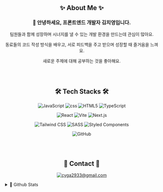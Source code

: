 <div align="center">
  
## ✨ About Me ✨
  
### 👋 안녕하세요, 프론트엔드 개발자 김치영입니다.  

팀원들과 함께 성장하며 시너지를 낼 수 있는 개발 환경을 만드는데 관심이 많아요.

동료들의 코드 작성 방식을 배우고, 서로 피드백을 주고 받으며 성장할 때 즐거움을 느껴요.

새로운 주제에 대해 공부하는 것을 좋아해요.


<br></br>

## 🛠 Tech Stacks 🛠
![JavaScript](https://img.shields.io/badge/-JavaScript-F7DF1E?logo=javascript&logoColor=white&labelColor=F7DF1E&style=flat-square)
![css](https://img.shields.io/badge/-css-663399?logo=css&logoColor=white&labelColor=663399&style=flat-square)
![HTML5](https://img.shields.io/badge/-HTML5-E34F26?logo=html5&logoColor=white&labelColor=E34F26&style=flat-square)
![TypeScript](https://img.shields.io/badge/-TypeScript-3178C6?logo=typescript&logoColor=white&labelColor=3178C6&style=flat-square)

![React](https://img.shields.io/badge/-React-61DAFB?logo=react&logoColor=white&labelColor=61DAFB&style=flat-square)
![Vite](https://img.shields.io/badge/-Vite-646CFF?logo=vite&logoColor=white&labelColor=646CFF&style=flat-square)
![Next.js](https://img.shields.io/badge/-Next.js-000000?logo=next.js&logoColor=white&labelColor=000000&style=flat-square)

![Tailwind CSS](https://img.shields.io/badge/-Tailwind_CSS-06B6D4?logo=tailwindcss&logoColor=white&labelColor=06B6D4&style=flat-square)
![SASS](https://img.shields.io/badge/-SASS-CC6699?logo=sass&logoColor=white&labelColor=CC6699&style=flat-square)
![Styled Components](https://img.shields.io/badge/-Styled_Components-DB7093?logo=styledcomponents&logoColor=white&labelColor=DB7093&style=flat-square)

![GitHub](https://img.shields.io/badge/-GitHub-181717?logo=github&logoColor=white&labelColor=181717&style=flat-square)

<br></br>

## 💬 Contact 💬
[![cyga2933@gmail.com](https://img.shields.io/badge/-cyga2933@gmail.com-EA4335?logo=gmail&logoColor=white&labelColor=EA4335&style=flat-square)](mailto:cyga2933@gmail.com)
<!--
**Chiman2937/Chiman2937** is a ✨ _special_ ✨ repository because its `README.md` (this file) appears on your GitHub profile.

Here are some ideas to get you started:

- 🔭 I’m currently working on ...
- 🌱 I’m currently learning ...
- 👯 I’m looking to collaborate on ...
- 🤔 I’m looking for help with ...
- 💬 Ask me about ...
- 📫 How to reach me: ...
- 😄 Pronouns: ...
- ⚡ Fun fact: ...
-->
</div>

<details>
  <summary>🌱 Github Stats</summary>

![Chiman2937's GitHub stats](https://github-readme-stats.vercel.app/api?username=Chiman2937&show_icons=true&theme=onedark)
![Top Langs](https://github-readme-stats.vercel.app/api/top-langs/?username=Chiman2937&layout=compact&theme=onedark&exclude_repo=Chiman2937.github.io)
  
</details>

